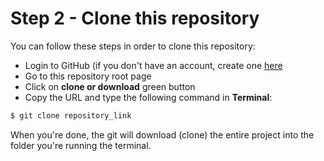 # Step 2 - Clone this repository

You can follow these steps in order to clone this repository:

- Login to GitHub (if you don't have an account, create one [here](https://github.com/join)
- Go to this repository root page
- Click on **clone or download** green button
- Copy the URL and type the following command in **Terminal**:

```bash
$ git clone repository_link
```

When you're done, the git will download (clone) the entire project into the folder you're running the terminal.
